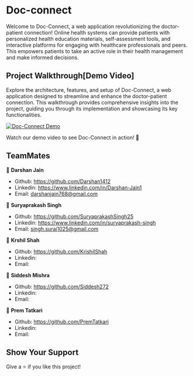 # Doc-connect
Welcome to Doc-Connect, a web application revolutionizing the doctor-patient connection!
Online health systems can provide patients with personalized health education materials, self-assessment tools, and interactive platforms for engaging with healthcare professionals and peers.
This empowers patients to take an active role in their health management and make informed decisions.

## Project Walkthrough[Demo Video]
Explore the architecture, features, and setup of Doc-Connect, a web application designed to streamline and enhance the doctor-patient connection. This walkthrough provides comprehensive insights into the project, guiding you through its implementation and showcasing its key functionalities.

[![Doc-Connect Demo](https://img.youtube.com/vi/SAyRQpoLEfs/0.jpg)](https://youtu.be/SAyRQpoLEfs)

Watch our demo video to see Doc-Connect in action! 🚀

## TeamMates

👤 **Darshan Jain**
- Github: https://github.com/Darshan1412
- Linkedin: https://www.linkedin.com/in/Darshan-Jain1
- Email: darshanjain768@gmail.com

👤 **Suryaprakash Singh**
- Github: https://github.com/SuryaprakashSingh25
- Linkedin: https://www.linkedin.com/in/suryaprakash-singh
- Email: singh.suraj1025@gmail.com

👤 **Krshil Shah**
- Github: https://github.com/KrishilShah
- Linkedin: 
- Email: 

👤 **Siddesh Mishra**
- Github: https://github.com/Siddesh272
- Linkedin: 
- Email: 

👤 **Prem Tatkari**
- Github: https://github.com/PremTatkari
- Linkedin: 
- Email: 



## Show Your Support 

Give a ⭐️ if you like this project!
